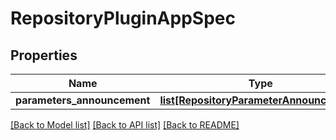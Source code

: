 # RepositoryPluginAppSpec

## Properties
Name | Type | Description | Notes
------------ | ------------- | ------------- | -------------
**parameters_announcement** | [**list[RepositoryParameterAnnouncement]**](RepositoryParameterAnnouncement.md) |  | [optional] 

[[Back to Model list]](../README.md#documentation-for-models) [[Back to API list]](../README.md#documentation-for-api-endpoints) [[Back to README]](../README.md)



